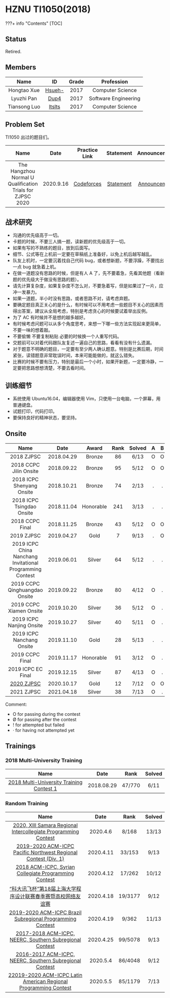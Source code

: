 # HZNU TI1050(2018)

???+ info "Contents"
    [TOC]

## Status

Retired.

## Members

|     Name     |                         ID                         | Grade |      Profession      |
| :----------: | :------------------------------------------------: | :---: | :------------------: |
| Hongtao Xue  | [Hsueh-](https://codeforces.com/profile/HsuehHtao) | 2017  |   Computer Science   |
|  Lyuzhi Pan  |    [Dup4](https://codeforces.com/profile/Dup4)     | 2017  | Software Engineering |
| Tiansong Luo |    [ltslts](https://codeforces.com/profile/lts)    | 2017  |   Computer Science   |

## Problem Set

TI1050 出过的题目们。

|                           Name                            |   Date    |                  Practice Link                  |                                                 Statement                                                  |                                                 Announcement                                                  |                                                Editorial                                                |
| :-------------------------------------------------------: | :-------: | :---------------------------------------------: | :--------------------------------------------------------------------------------------------------------: | :-----------------------------------------------------------------------------------------------------------: | :-----------------------------------------------------------------------------------------------------: |
| The Hangzhou Normal U Qualification Trials for ZJPSC 2020 | 2020.9.16 | [Codeforces](https://codeforces.com/gym/103463) | [Statement](./problem-set/The-Hangzhou-Normal-U-Qualification-Trials-for-ZJPSC-2020/assets/statements.pdf) | [Announcement](./problem-set/The-Hangzhou-Normal-U-Qualification-Trials-for-ZJPSC-2020/Announcement/index.md) | [Editorial](./problem-set/The-Hangzhou-Normal-U-Qualification-Trials-for-ZJPSC-2020/Editorial/index.md) |

## 战术研究

* 沟通的优先级高于一切。
* 卡题的时候，不要三人搞一题，读新题的优先级高于一切。
* 如果有写的不熟练的题目，放到后面写。
* 细节、公式等在上机前一定要在草稿纸上准备好，以免上机后越写越乱。
* 队友上机时，一定要沉着找自己代码 bug，或者想新题，不要浮躁，不要找出一点 bug 就急着上机。
* 在做一道题没有思路的时候，但是有人 A 了，先不要着急，先看其他题（看新题的优先级大于做没有思路的题）。
* 请先计算复杂度，如果复杂度不怎么对，不要急着写，但是如果过了一片，应冲一发暴力。
* 如果一道题，半小时没有思路，或者思路不对，请考虑弃题。
* 要确定题目真正关心的是什么，有时候可以不用考虑一些题目不关心的因素而得出答案，建议从全局考虑，特别是考虑贪心的时候要试着举出反例。
* 为了 AC 有时候并不是想的越多越好。
* 有时候考虑问题可以从多个角度思考，来想一下哪一些方法实现起来更简单，不要一味的想着敲。
* 不要偷懒 不要复制粘贴 必要的时候换一个人重写代码。
* 交题前可以对着代码跟队友复述一遍自己的思路，看看有没有什么遗漏。
* 对于题意不明确的题目，一定要有至少两人确认题意。特别是比赛后期，时间紧张，读错题意非常耽误时间，本来可能能做的，就这么错失。
* 比赛的时候不要有压力，特别是最后一个小时，如果开新题，一定要冷静，一定要把思路想想清楚，不要去看时间。

## 训练细节

* 系统使用 Ubuntu16.04，编辑器使用 Vim，只使用一台电脑，一个屏幕，用普通键盘。
* 试题打印，代码打印。
* 要保持良好的精神状态，要坚持。

## Onsite

|                           Name                            |    Date    |   Award   | Rank  | Solved |   A   |   B   |   C   |   D   |   E   |   F   |   G   |   H   |   I   |   J   |   K   |   L   |   M   |
| :-------------------------------------------------------: | :--------: | :-------: | :---: | :----: | :---: | :---: | :---: | :---: | :---: | :---: | :---: | :---: | :---: | :---: | :---: | :---: | :---: |
|                        2018 ZJPSC                         | 2018.04.29 |  Bronze   |  86   |  6/13  |   O   |   O   |   .   |   .   |   .   |   .   |   .   |   .   |   .   |   O   |   O   |   O   |   O   |
|                  2018 CCPC Jilin Onsite                   | 2018.09.22 |  Bronze   |  95   |  5/12  |   O   |   O   |   O   |   O   |   O   |   .   |   .   |   .   |   .   |   .   |   .   |   .   |
|                 2018 ICPC Shenyang Onsite                 | 2018.10.21 |  Bronze   |  74   |  2/13  |   .   |   .   |   O   |   .   |   .   |   .   |   .   |   .   |   .   |   O   |   .   |   .   |   .   |
|                 2018 ICPC Tsingdao Onsite                 | 2018.11.04 | Honorable |  241  |  3/13  |   .   |   .   |   O   |   .   |   .   |   .   |   .   |   .   |   .   |   O   |   .   |   .   |   O   |
|                      2018 CCPC Final                      | 2018.11.25 |  Bronze   |  43   |  5/12  |   O   |   O   |   .   |   .   |   .   |   .   |   O   |   .   |   O   |   .   |   .   |   O   |
|                        2019 ZJPSC                         | 2019.04.27 |   Gold    |   7   |  9/13  |   .   |   O   |   O   |   .   |   O   |   O   |   O   |   O   |   O   |   O   |   O   |   .   |   .   |
| 2019 ICPC China Nanchang Invitational Programming Contest | 2019.06.01 |  Silver   |  64   |  5/12  |   .   |   .   |   .   |   .   |   .   |   O   |   O   |   .   |   .   |   O   |   O   |   O   |
|               2019 CCPC Qinghuangdao Onsite               | 2019.09.22 |  Bronze   |  80   |  4/12  |   O   |   .   |   .   |   O   |   .   |   O   |   .   |   .   |   O   |   .   |   .   |   .   |
|                  2019 CCPC Xiamen Onsite                  | 2019.10.20 |  Silver   |  36   |  5/12  |   O   |   .   |   .   |   O   |   .   |   .   |   O   |   O   |   .   |   O   |   .   |   .   |
|                 2019 ICPC Nanjing Onsite                  | 2019.10.27 |  Silver   |  40   |  5/11  |   O   |   .   |   O   |   .   |   .   |   O   |   .   |   O   |   .   |   .   |   O   |
|                 2019 ICPC Nanchang Onsite                 | 2019.11.10 |   Gold    |  28   |  5/13  |   .   |   .   |   O   |   .   |   O   |   .   |   O   |   .   |   .   |   .   |   O   |   O   |   .   |
|                      2019 CCPC Final                      | 2019.11.17 | Honorable |  91   |  3/12  |   O   |   .   |   .   |   .   |   .   |   .   |   .   |   .   |   .   |   .   |   O   |   O   |
|                    2019 ICPC EC Final                     | 2019.12.15 |  Silver   |  87   |  4/13  |   O   |   .   |   .   |   .   |   O   |   .   |   .   |   O   |   .   |   .   |   .   |   .   |   O   |
|        [2020 ZJPSC](./onsite/17th-zjpsc/index.md)         | 2020.10.17 |   Gold    |  12   |  7/12  |   O   |   O   |   O   |   .   |   O   |   .   |   O   |   !   |   O   |   .   |   O   |   .   |
|                        2021 ZJPSC                         | 2021.04.18 |  Silver   |  38   |  7/13  |   O   |   .   |   O   |   !   |   .   |   O   |   O   |   .   |   !   |   O   |   .   |   O   |   O   |

Comment:

* O for passing during the contest
* Ø for passing after the contest
* ! for attempted but failed
* · for having not attempted yet

## Trainings

### 2018 Multi-University Training

|                                                    Name                                                    |    Date    |  Rank  | Solved |
| :--------------------------------------------------------------------------------------------------------: | :--------: | :----: | :----: |
| [2018 Multi-University Training Contest 1](./trainings/2018-Multi-University-Trainings/Contest-1/index.md) | 2018.08.29 | 47/770 |  6/11  |

### Random Training

|                                                                                  Name                                                                                   |   Date    |  Rank   | Solved |
| :---------------------------------------------------------------------------------------------------------------------------------------------------------------------: | :-------: | :-----: | :----: |
|  [2020, XIII Samara Regional Intercollegiate Programming Contest](./trainings/random-trainings/2020-XIII-Samara-Regional-Intercollegiate-Programming-Contest/index.md)  | 2020.4.6  |  8/168  | 13/13  |
|   [2019-2020 ACM-ICPC Pacific Northwest Regional Contest (Div. 1)](./trainings/random-trainings/2019-2020-ACM-ICPC-Pacific-Northwest-Regional-Contest-Div-1/index.md)   | 2020.4.11 | 33/153  |  9/13  |
|            [2018 ACM-ICPC, Syrian Collegiate Programming Contest](./trainings/random-trainings/2018-ACM-ICPC-Syrian-Collegiate-Programming-Contest/index.md)            | 2020.4.12 | 17/262  | 10/12  |
|                           [“科大讯飞杯”第18届上海大学程序设计联赛春季赛暨高校网络友谊赛](./trainings/random-trainings/18th-SHU-CPC/index.md)                            | 2020.4.18 | 19/3177 |  9/12  |
|      [2019-2020 ACM-ICPC Brazil Subregional Programming Contest](./trainings/random-trainings/2019-2020-ACM-ICPC-Brazil-Subregional-Programming-Contest/index.md)       | 2020.4.19 |  9/362  | 11/13  |
|         [2017-2018 ACM-ICPC, NEERC, Southern Subregional Contest](./trainings/random-trainings/2017-2018-ACM-ICPC-NEERC-Southern-Subregional-Contest/index.md)          | 2020.4.25 | 99/5078 |  9/13  |
|         [2016-2017 ACM-ICPC, NEERC, Southern Subregional Contest](./trainings/random-trainings/2016-2017-ACM-ICPC-NEERC-Southern-Subregional-Contest/index.md)          | 2020.5.4  | 86/4048 |  9/12  |
| [22019-2020 ACM-ICPC Latin American Regional Programming Contest](./trainings/random-trainings/2019-2020-ACM-ICPC-Latin-American-Regional-Programming-Contest/index.md) | 2020.5.5  | 85/1179 |  7/13  |
